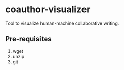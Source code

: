 # coauthor-visualizer
Tool to visualize human-machine collaborative writing.

## Pre-requisites
1. wget
2. unzip
3. git

